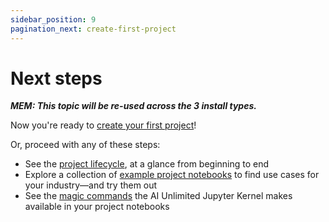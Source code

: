 ```yaml
---
sidebar_position: 9
pagination_next: create-first-project
---
```


# Next steps

***MEM: This topic will be re-used across the 3 install types.***

Now you're ready to [create your first project](/docs/explore-and-analyze-data/create-first-project.md)!

Or, proceed with any of these steps:
- See the [project lifecycle](/docs/explore-and-analyze-data/project-lifecycle.md), at a glance from beginning to end
- Explore a collection of [example project notebooks](/docs/explore-and-analyze-data/example-projects.md) to find use cases for your industry&mdash;and try them out
- See the [magic commands](/docs/explore-and-analyze-data/magic-commands.md) the AI Unlimited Jupyter Kernel makes available in your project notebooks
